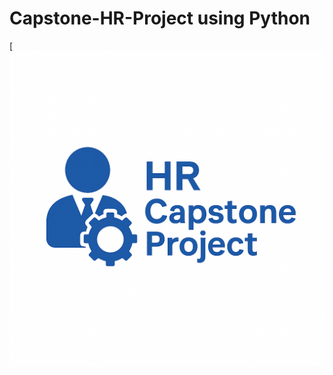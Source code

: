# Capstone-HR-Project using Python
[![](https://github.com/Ukhera/Capstone-HR-Project/blob/main/HR%20Capstone%20Project.png)
